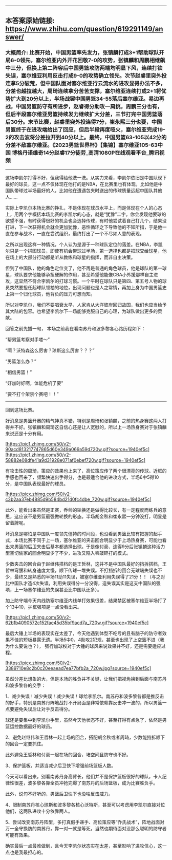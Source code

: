----------------------------------------
## 本答案原始链接: https://www.zhihu.com/question/619291149/answer/
### 大概简介: 比赛开始，中国男篮率先发力，张镇麟打成3+1帮助球队开局6-0领先，塞尔维亚内外开花回敬7-0的攻势，张镇麟和周鹏相继飙中三分，但换上第二阵容后中国男篮攻防两端均明显下风，连续打铁失误，塞尔维亚利用反击打成9-0的攻势确立领先。次节赵睿里突外投连拿5分破荒，但中国队面对塞尔维亚行云流水的进攻显得办法不多，分差也越拉越大，周琦连续拿分苦苦支撑，塞尔维亚连续打成2+1将优势扩大到20分以上，半场战罢中国男篮34-55落后塞尔维亚。易边再战，中国男篮防守有所进步，赵睿得分助攻一肩挑，周鹏三分也有，但后半段塞尔维亚男篮持续发力继续扩大分差，三节打完中国男篮落后30分。末节比赛，赵睿里突外投连得7分，崔永熙三分也要，中国男篮终于在进攻端给出了回应，但后半段再度哑火，塞尔维亚完成19-2的攻击波将分差拉开到40分以上。最终，中国男篮63-105以42分的分差不敌塞尔维亚。《2023男篮世界杯》【集锦】塞尔维亚105-63中国 博格丹诺维奇14分赵睿17分徒劳_高清1080P在线观看平台_腾讯视频
----------------------------------------
这场李凯尔打得不好，但我得给他洗一洗。从实力来看，李凯尔依旧是中国队现下最好的球员，这一点不仅体现在他打的是NBA，在比赛里也有体现，比如他是中国队带球过半场最好的人，比如他在遭遇包夹时送出的传球质量远超中国队其他人……

实际上李凯尔本场比赛的挣扎，不是体现在球员水平上，而是体现在个人的心态上，用两个字概括本场比赛的李凯尔的心态，就是“犹豫”二字。你会发现他要球的欲望不强，有时获得很好的机会也会选择传球，有时他尝试着自己打几个，结果没打进，下一次获得机会就会更加犹豫，恶性循环之下导致他的不知所措，于是他一直在参与战术，一直在尝试组织，最终打出了一个不尽如人意的表现。

之所以出现这样一种情况，个人认为是源于一种球队定位的落差。在NBA，李凯尔只是一个拼图球员，即使有机会带球过半场，第一选择也都是把球交给球星，他在场上的大部分行动都是听从教练和球星的指挥，而非自主决策。

但到了中国队，他的角色定位变了，他不再是普通的角色球员，他是球队的第一球星，球队要求他能够承担硬解的作用，甚至希望他能像CBA小外援那样自主进攻，这显然不符合李凯尔的打球习惯。一个平时在球队只是第四、第五号人物的球员突然要担任起球队领袖的地位，出现问题也是人之常情，再加上身为中国男篮史上第一个归化球员，他背负的压力可想而知。

所以对李凯尔，我们不要唱衰太早，人家肯从大洋彼岸回归故国，我们也应当给予其大陆的包容。也希望李凯尔下一场能够克服自己的心理，为球队做出更多的贡献。

回答之前先插一句， 本场之前我在看南苏丹和波多黎各心路历程如下：

“帮男篮考察对手喽～”

“啊？沃特森这么厉害？琼斯这么厉害？？？”

“男篮怎么办？”

“相信男篮！”

“好加时好啊，体能危机了要”

“要不打个架禁个赛吧！！”

----------------------------------------

回到这场比赛。

好消息是男篮开赛的精气神真不错，特别是周琦和张镇麟，之前的热身赛这两人打得并不好。张镇麟和周琦这自信心还是让人宽慰的，所以上一场热身赛对于张镇麟来说还是十分有用。

[https://pic1.zhimg.com/50/v2-90acd813217747865d60e349a069a59d720w.gif?source=1940ef5c][https://pic1.zhimg.com/50/v2-58882e08dfe41a9d31928e071af0ebef720w.gif?source=1940ef5c]

有攻击性的周琦，策应的效果也上来了，高位策应传了两个很漂亮的传球。近框的手感也回来了，频繁快速出手得分，也是最适合他的进攻方式，半场6中5得10分，是中国队表现最好的球员。

[https://picx.zhimg.com/50/v2-c3b2aa37eb4885d9b584bd21d0fc4dbe_720w.gif?source=1940ef5c]

此外，能看出来虽然是正赛，乔帅的轮换还是做得比较长，有一定程度而练兵的意思，这应该不是男篮最强做轮换的形态。半场胡金秋和崔永熙一分钟没打，明显是留着牌呢。

坏消息是哪怕是中国队一度领先僵持的时间段，也没看到男篮比较有把握的起手式，本场比赛不同于上一场，塞尔维亚的夹击回合明显少于上场热身赛，可能也看出来男篮的后卫夹击后基本都选择出球。于是像付豪、连得9分后张镇麟这种活力型空切偷家的回合明显少了不少，进攻又陷入零敲碎打的模式。

少数夹击的回合由于赵继伟搭档的是王哲林，这并不是中国队最好的挡拆搭档，王哲林弯腰和转身速度太慢，顺下传球一堆失误。不打挡拆的回合无球端失误也不少，最终又是熟悉的半场11助11失误，被塞尔维亚利用失误得了21分！！（与之对比中国队才造4次失误，利用失误得分一分没得，造失误其实是这支中国队的强项，上一场塞尔维亚的失误甚至比中国队还多）。

加上防守端今天内线防塞尔维亚内线单打效果很差，结果禁区被塞尔维亚半场打了个13中10，护框强项是一点没看出来。

[https://pic1.zhimg.com/50/v2-62b1b4090572c152fae45d35bf9acd7a_720w.gif?source=1940ef5c]

最后大锤上半场的表现实在太差了，今天他遇到体型不吃亏的且有脑子的防守者效果不佳的短板暴露无遗。半场5中0，4助攻2犯规，甚至也出现了上空篮不进（我为什么要说也？）， 强行加球权对于大锤的球风来说效果并不好，还是需要适应过程。

[https://picx.zhimg.com/50/v2-3389710e8c2b0c20eeaead7ea77bfb2a_720w.jpg?source=1940ef5c]

虽然分差比想象的大，但是本场的胜负并不关键，让我们把视角换到后面与南苏丹和波多黎各的交手：

1、减少失误！减少失误！减少失误！球给李凯尔。南苏丹和波多黎各都是推反击的好手，特别是南苏丹阵地战打不开局面是非常依赖靠反击冲一波的，所以男篮一点要避免失误后让对手反击得分。

球还是要集中到李凯尔手里，虽然今天他状态不好，甚至打得有点急了，依然是男篮运控数据最好的球员。

2、避免赵继伟和王哲林一起上场的回合，搭配胡金秋或者周琦，少数能挡拆顺下的回合一定要抓住。

此外避免王哲林和付豪一起在场的回合，堵空间且防守也不好。

3、保护篮板，并适当减少后卫快下增强前场篮板人数。

今天可以看出来，别看南苏丹身高臂长，他们并不是保护篮板很好的球队，卡人纪律性很差，波多黎各靠全员冲抢完爆了南苏丹的后场篮板，成为比赛胜负手。

此外，说句不好听的，男篮后卫快下也没啥反击威力。

4、限制南苏丹核心琼斯和波多黎各核心沃特斯，甚至可以考虑用李凯尔直接对位他们，这两队进攻十分依靠两人。

5、尝试改变南苏丹阵型，多打真假手递手、高位策应等“乔氏战术”，阵地战面对万一全守换防的南苏丹，靠一对一就是等死，当然也期待面对没那么聪明的防守者可能有效果。

确实最后一点最难做到，且今天李凯尔状态实在太差，甚至影响了进攻信心，这一点也是我最担心的。